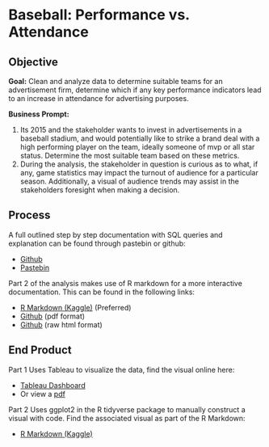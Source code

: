 # Baseball: Performance vs. Attendance

## Objective

**Goal:** Clean and analyze data to determine suitable teams for an advertisement firm, determine which if any key performance indicators lead to an increase in attendance for advertising purposes.

**Business Prompt:** 
1. Its 2015 and the stakeholder wants to invest in advertisements in a baseball stadium, and would potentially like to strike a brand deal with a high performing player on the team, ideally someone of mvp or all star status. Determine the most suitable team based on these metrics.
2. During the analysis, the stakeholder in question is curious as to what, if any, game statistics may impact the turnout of audience for a particular season. Additionally, a visual of audience trends may assist in the stakeholders foresight when making a decision.


## Process

A full outlined step by step documentation with SQL queries and explanation can be found through pastebin or github:
- [Github](https://github.com/mlund2k/Project-1-Baseball-Performance-vs.-Attendance/blob/main/proj_notes.txt)
- [Pastebin](https://pastebin.com/7rwxUaxx)

Part 2 of the analysis makes use of R markdown for a more interactive documentation. This can be found in the following links:
- [R Markdown (Kaggle)](https://www.kaggle.com/code/mattlund2k/first-project-baseball-analysis) (Preferred)
- [Github](https://github.com/mlund2k/Project-1-Baseball-Performance-vs.-Attendance/blob/main/proj.pdf) (pdf format)
- [Github](https://github.com/mlund2k/Project-1-Baseball-Performance-vs.-Attendance/blob/main/proj.html) (raw html format)

## End Product

Part 1 Uses Tableau to visualize the data, find the visual online here:
- [Tableau Dashboard](https://public.tableau.com/views/BaseballAnalysisfirstproject/Dashboard1?:language=en-US&:sid=&:redirect=auth&:display_count=n&:origin=viz_share_link)
- Or view a [pdf](https://github.com/mlund2k/Project-1-Baseball-Performance-vs.-Attendance/blob/main/Dashboard%201.pdf)

Part 2 Uses ggplot2 in the R tidyverse package to manually construct a visual with code. Find the associated visual as part of the R Markdown:
- [R Markdown (Kaggle)](https://www.kaggle.com/code/mattlund2k/first-project-baseball-analysis)
